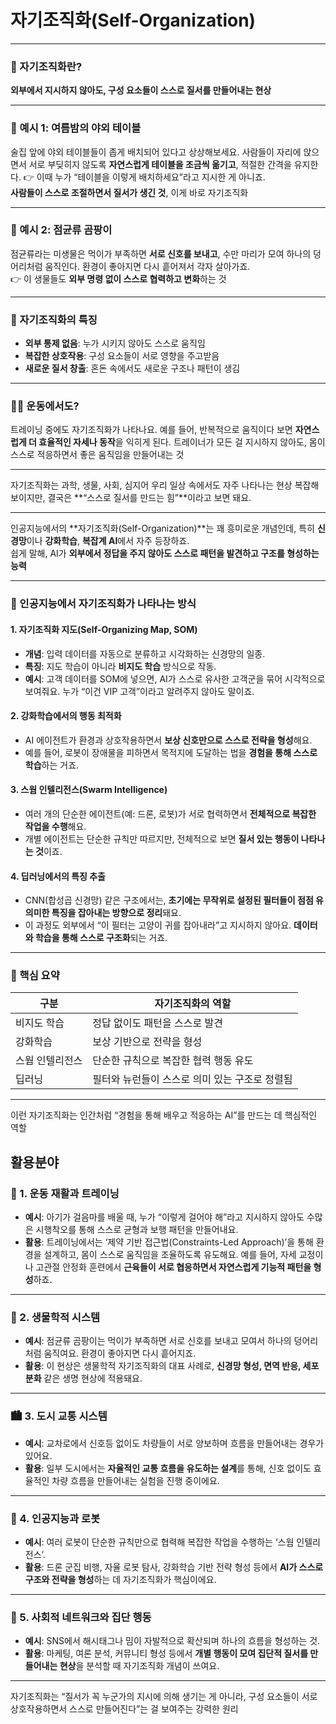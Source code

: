 # 자기조직화(Self-Organization)

---

### 🧠 자기조직화란?

**외부에서 지시하지 않아도, 구성 요소들이 스스로 질서를 만들어내는 현상**

---

### 🍻 예시 1: 여름밤의 야외 테이블

술집 앞에 야외 테이블들이 좁게 배치되어 있다고 상상해보세요. 사람들이 자리에 앉으면서 서로 부딪히지 않도록 **자연스럽게 테이블을 조금씩 옮기고**, 적절한 간격을 유지한다. 
👉 이때 누가 “테이블을 이렇게 배치하세요”라고 지시한 게 아니죠.  
**사람들이 스스로 조절하면서 질서가 생긴 것**, 이게 바로 자기조직화

---

### 🧬 예시 2: 점균류 곰팡이

점균류라는 미생물은 먹이가 부족하면 **서로 신호를 보내고**, 수만 마리가 모여 하나의 덩어리처럼 움직인다.
환경이 좋아지면 다시 흩어져서 각자 살아가죠.  
👉 이 생물들도 **외부 명령 없이 스스로 협력하고 변화**하는 것

---

### 🔧 자기조직화의 특징

- **외부 통제 없음**: 누가 시키지 않아도 스스로 움직임
- **복잡한 상호작용**: 구성 요소들이 서로 영향을 주고받음
- **새로운 질서 창출**: 혼돈 속에서도 새로운 구조나 패턴이 생김

---

### 🧘‍♂️ 운동에서도?

트레이닝 중에도 자기조직화가 나타나요. 예를 들어, 반복적으로 움직이다 보면 **자연스럽게 더 효율적인 자세나 동작**을 익히게 된다.
트레이너가 모든 걸 지시하지 않아도, 몸이 스스로 적응하면서 좋은 움직임을 만들어내는 것

---

자기조직화는 과학, 생물, 사회, 심지어 우리 일상 속에서도 자주 나타나는 현상
복잡해 보이지만, 결국은 **“스스로 질서를 만드는 힘”**이라고 보면 돼요.

---  

인공지능에서의 **자기조직화(Self-Organization)**는 꽤 흥미로운 개념인데, 특히 **신경망**이나 **강화학습**, **복잡계 AI**에서 자주 등장하죠.   
쉽게 말해, AI가 **외부에서 정답을 주지 않아도 스스로 패턴을 발견하고 구조를 형성하는 능력**

---

### 🤖 인공지능에서 자기조직화가 나타나는 방식

#### 1. **자기조직화 지도(Self-Organizing Map, SOM)**
- **개념**: 입력 데이터를 자동으로 분류하고 시각화하는 신경망의 일종.
- **특징**: 지도 학습이 아니라 **비지도 학습** 방식으로 작동.
- **예시**: 고객 데이터를 SOM에 넣으면, AI가 스스로 유사한 고객군을 묶어 시각적으로 보여줘요. 누가 “이건 VIP 고객”이라고 알려주지 않아도 말이죠.

#### 2. **강화학습에서의 행동 최적화**
- AI 에이전트가 환경과 상호작용하면서 **보상 신호만으로 스스로 전략을 형성**해요.
- 예를 들어, 로봇이 장애물을 피하면서 목적지에 도달하는 법을 **경험을 통해 스스로 학습**하는 거죠.

#### 3. **스웜 인텔리전스(Swarm Intelligence)**
- 여러 개의 단순한 에이전트(예: 드론, 로봇)가 서로 협력하면서 **전체적으로 복잡한 작업을 수행**해요.
- 개별 에이전트는 단순한 규칙만 따르지만, 전체적으로 보면 **질서 있는 행동이 나타나는 것**이죠.

#### 4. **딥러닝에서의 특징 추출**
- CNN(합성곱 신경망) 같은 구조에서는, **초기에는 무작위로 설정된 필터들이 점점 유의미한 특징을 잡아내는 방향으로 정리**돼요.
- 이 과정도 외부에서 “이 필터는 고양이 귀를 잡아내라”고 지시하지 않아요. **데이터와 학습을 통해 스스로 구조화**되는 거죠.

---

### 🧠 핵심 요약

| 구분 | 자기조직화의 역할 |
|------|------------------|
| 비지도 학습 | 정답 없이도 패턴을 스스로 발견 |
| 강화학습 | 보상 기반으로 전략을 형성 |
| 스웜 인텔리전스 | 단순한 규칙으로 복잡한 협력 행동 유도 |
| 딥러닝 | 필터와 뉴런들이 스스로 의미 있는 구조로 정렬됨 |

---

이런 자기조직화는 인간처럼 “경험을 통해 배우고 적응하는 AI”를 만드는 데 핵심적인 역할

## 활용분야

### 🧠 1. **운동 재활과 트레이닝**
- **예시**: 아기가 걸음마를 배울 때, 누가 “이렇게 걸어야 해”라고 지시하지 않아도 수많은 시행착오를 통해 스스로 균형과 보행 패턴을 만들어내요.
- **활용**: 트레이닝에서는 ‘제약 기반 접근법(Constraints-Led Approach)’을 통해 환경을 설계하고, 몸이 스스로 움직임을 조율하도록 유도해요. 예를 들어, 자세 교정이나 고관절 안정화 훈련에서 **근육들이 서로 협응하면서 자연스럽게 기능적 패턴을 형성**하죠.

---

### 🧬 2. **생물학적 시스템**
- **예시**: 점균류 곰팡이는 먹이가 부족하면 서로 신호를 보내고 모여서 하나의 덩어리처럼 움직여요. 환경이 좋아지면 다시 흩어지죠.
- **활용**: 이 현상은 생물학적 자기조직화의 대표 사례로, **신경망 형성, 면역 반응, 세포 분화** 같은 생명 현상에 적용돼요.

---

### 🏙️ 3. **도시 교통 시스템**
- **예시**: 교차로에서 신호등 없이도 차량들이 서로 양보하며 흐름을 만들어내는 경우가 있어요.
- **활용**: 일부 도시에서는 **자율적인 교통 흐름을 유도하는 설계**를 통해, 신호 없이도 효율적인 차량 흐름을 만들어내는 실험을 진행 중이에요.

---

### 🤖 4. **인공지능과 로봇**
- **예시**: 여러 로봇이 단순한 규칙만으로 협력해 복잡한 작업을 수행하는 ‘스웜 인텔리전스’.
- **활용**: 드론 군집 비행, 자율 로봇 탐사, 강화학습 기반 전략 형성 등에서 **AI가 스스로 구조와 전략을 형성**하는 데 자기조직화가 핵심이에요.

---

### 🧩 5. **사회적 네트워크와 집단 행동**
- **예시**: SNS에서 해시태그나 밈이 자발적으로 확산되며 하나의 흐름을 형성하는 것.
- **활용**: 마케팅, 여론 분석, 커뮤니티 형성 등에서 **개별 행동이 모여 집단적 질서를 만들어내는 현상**을 분석할 때 자기조직화 개념이 쓰여요.

---

자기조직화는 “질서가 꼭 누군가의 지시에 의해 생기는 게 아니라, 구성 요소들이 서로 상호작용하면서 스스로 만들어진다”는 걸 보여주는 강력한 원리

